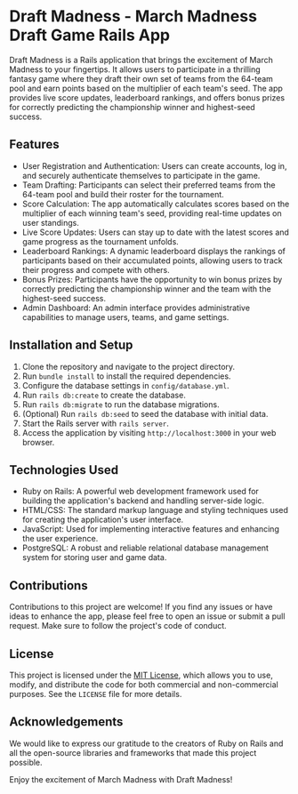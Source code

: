 # Draft Madness - March Madness Draft Game Rails App

Draft Madness is a Rails application that brings the excitement of March Madness to your fingertips. It allows users to participate in a thrilling fantasy game where they draft their own set of teams from the 64-team pool and earn points based on the multiplier of each team's seed. The app provides live score updates, leaderboard rankings, and offers bonus prizes for correctly predicting the championship winner and highest-seed success.

## Features

- User Registration and Authentication: Users can create accounts, log in, and securely authenticate themselves to participate in the game.
- Team Drafting: Participants can select their preferred teams from the 64-team pool and build their roster for the tournament.
- Score Calculation: The app automatically calculates scores based on the multiplier of each winning team's seed, providing real-time updates on user standings.
- Live Score Updates: Users can stay up to date with the latest scores and game progress as the tournament unfolds.
- Leaderboard Rankings: A dynamic leaderboard displays the rankings of participants based on their accumulated points, allowing users to track their progress and compete with others.
- Bonus Prizes: Participants have the opportunity to win bonus prizes by correctly predicting the championship winner and the team with the highest-seed success.
- Admin Dashboard: An admin interface provides administrative capabilities to manage users, teams, and game settings.

## Installation and Setup

1. Clone the repository and navigate to the project directory.
2. Run `bundle install` to install the required dependencies.
3. Configure the database settings in `config/database.yml`.
4. Run `rails db:create` to create the database.
5. Run `rails db:migrate` to run the database migrations.
6. (Optional) Run `rails db:seed` to seed the database with initial data.
7. Start the Rails server with `rails server`.
8. Access the application by visiting `http://localhost:3000` in your web browser.

## Technologies Used

- Ruby on Rails: A powerful web development framework used for building the application's backend and handling server-side logic.
- HTML/CSS: The standard markup language and styling techniques used for creating the application's user interface.
- JavaScript: Used for implementing interactive features and enhancing the user experience.
- PostgreSQL: A robust and reliable relational database management system for storing user and game data.

## Contributions

Contributions to this project are welcome! If you find any issues or have ideas to enhance the app, please feel free to open an issue or submit a pull request. Make sure to follow the project's code of conduct.

## License

This project is licensed under the [MIT License](LICENSE), which allows you to use, modify, and distribute the code for both commercial and non-commercial purposes. See the `LICENSE` file for more details.

## Acknowledgements

We would like to express our gratitude to the creators of Ruby on Rails and all the open-source libraries and frameworks that made this project possible.

Enjoy the excitement of March Madness with Draft Madness!
